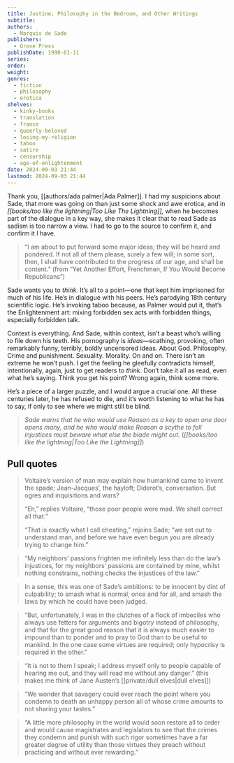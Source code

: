 ```yaml
---
title: Justine, Philosophy in the Bedroom, and Other Writings
subtitle: 
authors:
  - Marquis de Sade
publishers:
  - Grove Press
publishDate: 1990-01-11
series: 
order: 
weight: 
genres:
  - fiction
  - philosophy
  - erotica
shelves:
  - kinky-books
  - translation
  - france
  - queerly-beloved
  - losing-my-religion
  - taboo
  - satire
  - censorship
  - age-of-enlightenment
date: 2024-09-03 21:44
lastmod: 2024-09-03 21:44
---
```

Thank you, [[authors/ada palmer|Ada Palmer]]. I had my suspicions about Sade, that more was going on than just some shock and awe erotica, and in _[[books/too like the lightning|Too Like The Lightning]],_ when he becomes part of the dialogue in a key way, she makes it clear that to read Sade as sadism is too narrow a view. I had to go to the source to confirm it, and confirm it I have.

> “I am about to put forward some major ideas; they will be heard and pondered. If not all of them please, surely a few will; in some sort, then, I shall have contributed to the progress of our age, and shall be content.” (from “Yet Another Effort, Frenchmen, If You Would Become Republicans”)

Sade wants you to _think._ It’s all to a point—one that kept him imprisoned for much of his life. He’s in dialogue with his peers. He’s parodying 18th century scientific logic. He’s invoking taboo because, as Palmer would put it, that’s the Enlightenment art: mixing forbidden sex acts with forbidden things, especially forbidden talk.

Context is everything. And Sade, within context, isn’t a beast who’s willing to file down his teeth. His pornography is _ideas_—scathing, provoking, often remarkably funny, terribly, boldly uncensored ideas. About God. Philosophy. Crime and punishment. Sexuality. Morality. On and on. There isn’t an extreme he won’t push. I get the feeling he gleefully contradicts himself, intentionally, again, just to get readers to _think_. Don’t take it all as read, even what he’s saying. Think you get his point? Wrong again, think some more.

He’s a piece of a larger puzzle, and I would argue a crucial one. All these centuries later, he has refused to die, and it’s worth listening to what he has to say, if only to see where we might still be blind.

> _Sade warns that he who would use Reason as a key to open one door opens many, and he who would make Reason a scythe to fell injustices must beware what else the blade might cut._ (*[[books/too like the lightning|Too Like the Lightning]]*)

## Pull quotes

> Voltaire’s version of man may explain how humankind came to invent the spade; Jean-Jacques’, the hayloft; Diderot’s, conversation. But ogres and inquisitions and wars? 
> 
> “Eh,” replies Voltaire, “those poor people were mad. We shall correct all that.” 
> 
> “That is exactly what I call cheating,” rejoins Sade; “we set out to understand man, and before we have even begun you are already trying to change him.”

> “My neighbors’ passions frighten me infinitely less than do the law’s injustices, for my neighbors’ passions are contained by mine, whilst nothing constrains, nothing checks the injustices of the law.”

> In a sense, this was one of Sade’s ambitions: to be innocent by dint of culpability; to smash what is normal, once and for all, and smash the laws by which he could have been judged.

> “But, unfortunately, I was in the clutches of a flock of imbeciles who always use fetters for arguments and bigotry instead of philosophy, and that for the great good reason that it is always much easier to impound than to ponder and to pray to God than to be useful to mankind. In the one case some virtues are required; only hypocrisy is required in the other.”

> “It is not to them I speak; I address myself only to people capable of hearing me out, and they will read me without any danger.” (this makes me think of Jane Austen’s [[private/dull elves|dull elves]])

> “We wonder that savagery could ever reach the point where you condemn to death an unhappy person all of whose crime amounts to not sharing your tastes.”

> “A little more philosophy in the world would soon restore all to order and would cause magistrates and legislators to see that the crimes they condemn and punish with such rigor sometimes have a far greater degree of utility than those virtues they preach without practicing and without ever rewarding.”